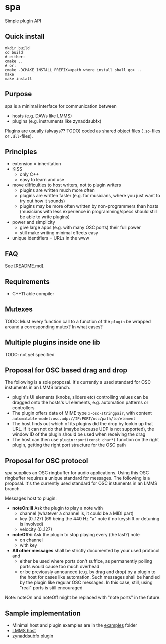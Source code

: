 # spa

Simple plugin API

## Quick install

```
mkdir build
cd build
# either:
cmake ..
# or:
cmake -DCMAKE_INSTALL_PREFIX=<path where install shall go> ..
make
make install
```

## Purpose

spa is a minimal interface for communication between
* hosts (e.g. DAWs like LMMS)
* plugins (e.g. instruments like zynaddsubfx)

Plugins are usually (always?? TODO) coded as shared object files (`.so`-files
or `.dll`-files).

## Principles

* extension = inheritation
* KISS
  * only C++
  * easy to learn and use
* move difficulties to host writers, not to plugin writers
  * plugins are written much more often
  * plugins are written faster (e.g. for musicians, where you just want to try
    out how it sounds)
  * plugins may be more often written by non-programmers than hosts (musicians
    with less experience in programming/specs should still be able to write
    plugins)
* power and simplicity
  * give large apps (e.g. with many OSC ports) their full power
  * still make writing minimal effects easy
* unique identifiers = URLs in the www

## FAQ

See [README.md].

## Requirements

* C++11 able compiler

## Mutexes

TODO: Must every function call to a function of the `plugin` be
wrapped around a corresponding mutex? In what cases?

## Multiple plugins inside one lib

TODO: not yet specified

## Proposal for OSC based drag and drop

The following is a sole proposal. It's currently a used standard for OSC
instuments in an LMMS branch.

* plugin's UI elements (knobs, sliders etc) controlling values can be
  dragged onto the hosts's UI elements, e.g. automation patterns or controllers
* The plugin offers data of MIME type `x-osc-stringpair`, with content
  `automatable-model:osc.udp://IP:PORT/osc/path/to/element`
* The host finds out which of its plugins did the drop by lookin up that URL.
  If it can not do that (maybe because UDP is not supported), the window ID of
  the plugin should be used when receiving the drag
* The host can then use `plugin::port(const char*)` function on the right
  plugin, getting the right port structure for the OSC path

## Proposal for OSC protocol

spa supplies an OSC ringbuffer for audio applications. Using this OSC ringbuffer
requires a unique standard for messages. The following is a proposal.
It's the currently used standard for OSC instuments in an LMMS branch.

Messages host to plugin:
* **noteOn:iii** Ask the plugin to play a note with
  - channel (whatever a channel is, it could be a MIDI part)
  - key (0..127) (69 being the 440 Hz "a" note if no keyshift or detuning
                  is involved)
  - velocity (0..127)
* **noteOff:ii** Ask the plugin to stop playing every (the last?) note
  - on channel
  - with key
* **All other messages** shall be strictly documented by your used protocol and
  - either be used where ports don't suffice, as permanently polling ports would
    cause too much overhead
  - or be previously announced (e.g. by drag and drop) by a plugin to the
    host for cases like automation. Such messages shall be handled by
    the plugin like regular OSC messages. In this case, still, using "real"
    ports is still encouraged

Note: noteOn and noteOff might be replaced with "note ports" in the future.

## Sample implementation

* Minimal host and plugin examples are in the [examples](examples) folder
* [LMMS host](https://github.com/JohannesLorenz/lmms/tree/osc-plugin/plugins/oscinstrument)
* [zynaddsubfx plugin](https://github.com/zynaddsubfx/zynaddsubfx/tree/osc-plugin/src/Output)

